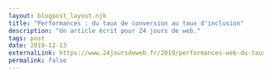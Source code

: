 ```yaml
---
layout: blogpost_layout.njk
title: "Performances : du taux de conversion au taux d'inclusion"
description: "Un article écrit pour 24 jours de web."
tags: post
date: 2019-12-13
externalLink: https://www.24joursdeweb.fr/2019/performances-web-du-taux-de-conversion-au-taux-d-inclusion
permalink: false
---
```

